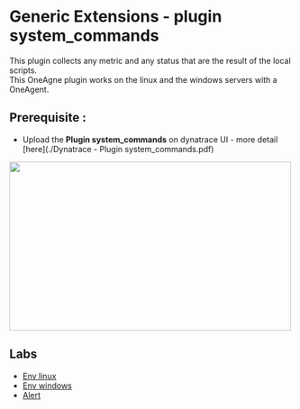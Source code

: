 # Generic Extensions - plugin system_commands

This plugin collects any metric and any status that are the result of the local scripts.  
This OneAgne plugin works on the linux and the windows servers with a OneAgent.  

## Prerequisite : 
  - Upload the **Plugin system_commands** on dynatrace UI - more detail [here](./Dynatrace - Plugin system_commands.pdf)
 <img src="https://user-images.githubusercontent.com/40337213/133091166-466c3e10-bc97-4a9d-839a-d53ca92843d9.png" width="500" height="300"> 
 
## Labs

 - [Env linux](/linux/Readme.md)
 - [Env windows](/windows/Readme.md)
 - [Alert](/alert/Readme.md)
 
